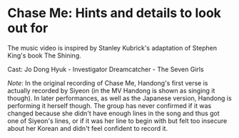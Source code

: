 # Chase Me: Hints and details to look out for

The music video is inspired by Stanley Kubrick's adaptation of Stephen King's book The Shining.

Cast:
Jo Dong Hyuk - Investigator
Dreamcatcher - The Seven Girls

*Note*: In the original recording of Chase Me, Handong's first verse is actually recorded by Siyeon (in the MV Handong is shown as singing it though).
In later performances, as well as the Japanese version, Handong is performing it herself though. The group has never confirmed if it was changed
because she didn't have enough lines in the song and thus got one of Siyeon's lines, or if it was her line to begin with but felt too insecure about
her Korean and didn't feel confident to record it.
